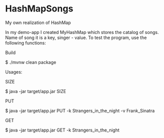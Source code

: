 # HashMapSongs
My own realization of HashMap

In my demo-app I created MyHashMap which stores the catalog of songs. Name of song it is a key, singer - value. To test the program, use the following functions:


Build

$ ./mvnw clean package


Usages:


SIZE

$ java -jar target/app.jar SIZE


PUT

$ java -jar target/app.jar PUT -k Strangers_in_the_night -v Frank_Sinatra


GET

$ java -jar target/app.jar GET -k Strangers_in_the_night
